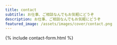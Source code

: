 ```yaml
---
title: contact
subtitle: お仕事、ご相談なんでもお気軽にどうぞ
description: お仕事、ご相談なんでもお気軽にどうぞ
featured_image: /assets/images/cover/contact.png
---
```


{% include contact-form.html %}

